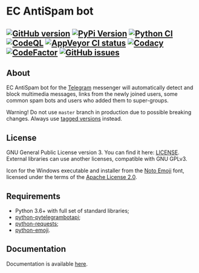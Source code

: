 # EC AntiSpam bot

[![GitHub version](https://img.shields.io/github/v/release/xvitaly/ecasbot?sort=semver&color=brightgreen&logo=git&logoColor=white)](https://github.com/xvitaly/ecasbot/releases)
[![PyPi Version](https://img.shields.io/pypi/v/ecasbot.svg?logo=pypi&logoColor=white)](https://pypi.org/project/ecasbot/)
[![Python CI](https://github.com/xvitaly/ecasbot/actions/workflows/python.yaml/badge.svg)](https://github.com/xvitaly/ecasbot/actions/workflows/python.yaml)
[![CodeQL](https://github.com/xvitaly/ecasbot/actions/workflows/codeql.yml/badge.svg)](https://github.com/xvitaly/ecasbot/actions/workflows/codeql.yml)
[![AppVeyor CI status](https://ci.appveyor.com/api/projects/status/tcanemsupba2q64u?svg=true)](https://ci.appveyor.com/project/xvitaly/ecasbot)
[![Codacy](https://app.codacy.com/project/badge/Grade/f05dcd013559423183f52fabfcaf1fb8)](https://www.codacy.com/gh/xvitaly/ecasbot/dashboard)
[![CodeFactor](https://www.codefactor.io/repository/github/xvitaly/ecasbot/badge)](https://www.codefactor.io/repository/github/xvitaly/ecasbot)
[![GitHub issues](https://img.shields.io/github/issues/xvitaly/ecasbot.svg?label=issues)](https://github.com/xvitaly/ecasbot/issues)
---

## About

EC AntiSpam bot for the [Telegram](https://telegram.org/) messenger will automatically detect and block multimedia messages, links from the newly joined users, some common spam bots and users who added them to super-groups.

Warning! Do not use `master` branch in production due to possible breaking changes. Always use [tagged versions](https://github.com/xvitaly/ecasbot/releases) instead.

## License

GNU General Public License version 3. You can find it here: [LICENSE](LICENSE). External libraries can use another licenses, compatible with GNU GPLv3.

Icon for the Windows executable and installer from the [Noto Emoji](https://github.com/googlefonts/noto-emoji) font, licensed under the terms of the [Apache License 2.0](licenses/noto-emoji.LICENSE.txt).

## Requirements

  * Python 3.6+ with full set of standard libraries;
  * [python-pytelegrambotapi](https://github.com/eternnoir/pyTelegramBotAPI);
  * [python-requests](https://github.com/requests/requests);
  * [python-emoji](https://github.com/carpedm20/emoji).

## Documentation

Documentation is available [here](docs/README.md).
